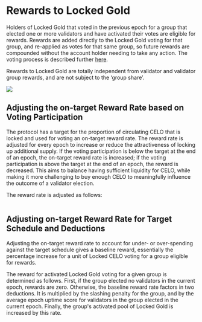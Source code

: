 # Rewards to Locked Gold

Holders of Locked Gold that voted in the previous epoch for a group that elected one or more validators and have activated their votes are eligible for rewards. Rewards are added directly to the Locked Gold voting for that group, and re-applied as votes for that same group, so future rewards are compounded without the account holder needing to take any action. The voting process is described further [here](locked-gold.md).

Rewards to Locked Gold are totally independent from validator and validator group rewards, and are not subject to the ‘group share’.

![](https://storage.googleapis.com/celo-website/docs/locked-gold-rewards.jpg)

## Adjusting the on-target Reward Rate based on Voting Participation

The protocol has a target for the proportion of circulating CELO that is locked and used for voting an on-target reward rate. The reward rate is adjusted for every epoch to increase or reduce the attractiveness of locking up additional supply. If the voting participation is below the target at the end of an epoch, the on-target reward rate is increased; if the voting participation is above the target at the end of an epoch, the reward is decreased. This aims to balance having sufficient liquidity for CELO, while making it more challenging to buy enough CELO to meaningfully influence the outcome of a validator election.

The reward rate is adjusted as follows: 

![]()

## Adjusting on-target Reward Rate for Target Schedule and Deductions

Adjusting the on-target reward rate to account for under- or over-spending against the target schedule gives a baseline reward, essentially the percentage increase for a unit of Locked CELO voting for a group eligible for rewards.

The reward for activated Locked Gold voting for a given group is determined as follows. First, if the group elected no validators in the current epoch, rewards are zero. Otherwise, the baseline reward rate factors in two deductions. It is multiplied by the slashing penalty for the group, and by the average epoch uptime score for validators in the group elected in the current epoch. Finally, the group's activated pool of Locked Gold is increased by this rate.

